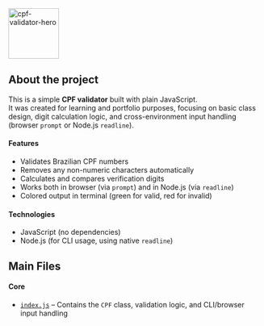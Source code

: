 <img height="100" alt="cpf-validator-hero" src="https://github.com/user-attachments/assets/10aa6325-499f-4d92-be6a-5fb87568b165" />

## About the project

This is a simple **CPF validator** built with plain JavaScript.  
It was created for learning and portfolio purposes, focusing on basic class design, digit calculation logic, and cross-environment input handling (browser `prompt` or Node.js `readline`).  

#### Features

- Validates Brazilian CPF numbers  
- Removes any non-numeric characters automatically  
- Calculates and compares verification digits  
- Works both in browser (via `prompt`) and in Node.js (via `readline`)  
- Colored output in terminal (green for valid, red for invalid)  

#### Technologies

- JavaScript (no dependencies)  
- Node.js (for CLI usage, using native `readline`)  

## Main Files

#### Core

- [`index.js`](index.js) – Contains the `CPF` class, validation logic, and CLI/browser input handling  
